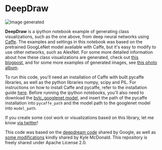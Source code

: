 DeepDraw
======

![Image generated](http://auduno.github.io/deepdraw/images/deepdraw_example_0013.png)

**DeepDraw** is a ipython notebook example of generating class visualizations, such as the one above, from deep neural networks using [Caffe](http://caffe.berkeleyvision.org/). The examples and settings in this notebook was based on the pretrained GoogLeNet model available with Caffe, but it's easy to modify to use other networks, such as AlexNet. For some more detailed information about how these class visualizations are generated, check out [this blogpost](), and for some more examples of generated images, see <a href="https://goo.gl/photos/FfsZZektqpZkdDnKA">this photo album</a>.

To run this code, you'll need an installation of Caffe with built pycaffe libraries, as well as the python libraries numpy, scipy and PIL. For instructions on how to install Caffe and pycaffe, refer to the installation guide [here](http://caffe.berkeleyvision.org/installation.html). Before running the ipython notebooks, you'll also need to download the [bvlc_googlenet model](https://github.com/BVLC/caffe/tree/master/models/bvlc_googlenet), and insert the path of the pycaffe installation into ```pycaffe_path``` and the model path to the googlenet model into ```model_path```.

If you create some cool work or visualizations based on this library, let me know [via twitter](https://twitter.com/matsiyatzy)!

This code was based on the [deepdream code](https://github.com/google/deepdream) shared by Google, as well as [some modifications](https://github.com/kylemcdonald/deepdream/blob/master/dream.ipynb) kindly shared by Kyle McDonald. This repository is freely shared under Apache License 2.0.
